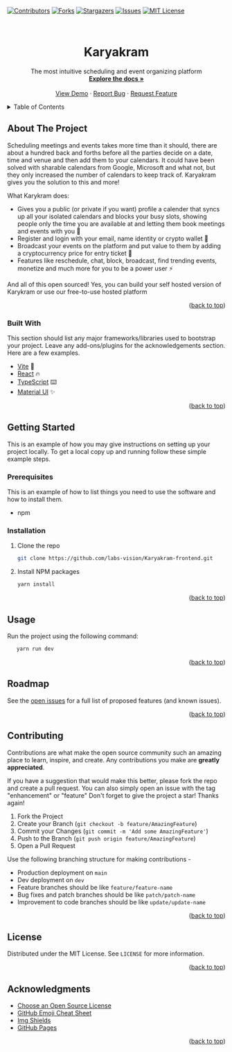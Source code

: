 <div id="top"></div>

<!-- PROJECT SHIELDS -->

[![Contributors][contributors-shield]][contributors-url]
[![Forks][forks-shield]][forks-url]
[![Stargazers][stars-shield]][stars-url]
[![Issues][issues-shield]][issues-url]
[![MIT License][license-shield]][license-url]

<br />
<div align="center">
  <h1 align="center">Karyakram</h1>
  <p align="center">
    The most intuitive scheduling and event organizing platform
    <br />
    <a href="https://github.com/labs-vision/Karyakram-frontend"><strong>Explore the docs »</strong></a>
    <br />
    <br />
    <a href="https://github.com/labs-vision/Karyakram-frontend">View Demo</a>
    ·
    <a href="https://github.com/labs-vision/Karyakram-frontend/issues">Report Bug</a>
    ·
    <a href="https://github.com/labs-vision/Karyakram-frontend/issues">Request Feature</a>
  </p>
</div>

<!-- TABLE OF CONTENTS -->
<details>
  <summary>Table of Contents</summary>
  <ol>
    <li>
      <a href="#about-the-project">About The Project</a>
      <ul>
        <li><a href="#built-with">Built With</a></li>
      </ul>
    </li>
    <li>
      <a href="#getting-started">Getting Started</a>
      <ul>
        <li><a href="#prerequisites">Prerequisites</a></li>
        <li><a href="#installation">Installation</a></li>
      </ul>
    </li>
    <li><a href="#usage">Usage</a></li>
    <li><a href="#roadmap">Roadmap</a></li>
    <li><a href="#contributing">Contributing</a></li>
    <li><a href="#license">License</a></li>
    <li><a href="#acknowledgments">Acknowledgments</a></li>
  </ol>
</details>

<!-- ABOUT THE PROJECT -->

## About The Project

Scheduling meetings and events takes more time than it should, there are about a hundred back and forths before all the parties decide on a date, time and venue and then add them to your calendars. It could have been solved with sharable calendars from Google, Microsoft and what not, but they only increased the number of calendars to keep track of. Karyakram gives you the solution to this and more!

What Karykram does:

- Gives you a public (or private if you want) profile a calender that syncs up all your isolated calendars and blocks your busy slots, showing people only the time you are available at and letting them book meetings and events with you :calendar:
- Register and login with your email, name identity or crypto wallet :key:
- Broadcast your events on the platform and put value to them by adding a cryptocurrency price for entry ticket :ticket:
- Features like reschedule, chat, block, broadcast, find trending events, monetize and much more for you to be a power user :zap:

And all of this open sourced! Yes, you can build your self hosted version of Karykram or use our free-to-use hosted platform

<p align="right">(<a href="#top">back to top</a>)</p>

### Built With

This section should list any major frameworks/libraries used to bootstrap your project. Leave any add-ons/plugins for the acknowledgements section. Here are a few examples.

- [Vite](https://vitejs.dev/) :rocket:
- [React](https://reactjs.org/) :fire:
- [TypeScript](https://www.typescriptlang.org/) :keyboard:
- [Material UI](https://mui.com/) :sparkles:

<p align="right">(<a href="#top">back to top</a>)</p>

<!-- GETTING STARTED -->

## Getting Started

This is an example of how you may give instructions on setting up your project locally.
To get a local copy up and running follow these simple example steps.

### Prerequisites

This is an example of how to list things you need to use the software and how to install them.

- npm

### Installation

1. Clone the repo

   ```sh
   git clone https://github.com/labs-vision/Karyakram-frontend.git
   ```

2. Install NPM packages

   ```sh
   yarn install
   ```

<p align="right">(<a href="#top">back to top</a>)</p>

<!-- USAGE EXAMPLES -->

## Usage

Run the project using the following command:

```sh
   yarn run dev
```

<p align="right">(<a href="#top">back to top</a>)</p>

<!-- ROADMAP -->

## Roadmap

See the [open issues](https://github.com/othneildrew/Best-README-Template/issues) for a full list of proposed features (and known issues).

<p align="right">(<a href="#top">back to top</a>)</p>

<!-- CONTRIBUTING -->

## Contributing

Contributions are what make the open source community such an amazing place to learn, inspire, and create. Any contributions you make are **greatly appreciated**.

If you have a suggestion that would make this better, please fork the repo and create a pull request. You can also simply open an issue with the tag "enhancement" or "feature"
Don't forget to give the project a star! Thanks again!

1. Fork the Project
2. Create your Branch (`git checkout -b feature/AmazingFeature`)
3. Commit your Changes (`git commit -m 'Add some AmazingFeature'`)
4. Push to the Branch (`git push origin feature/AmazingFeature`)
5. Open a Pull Request

Use the following branching structure for making contributions -

- Production deployment on `main`
- Dev deployment on `dev`
- Feature branches should be like `feature/feature-name`
- Bug fixes and patch branches should be like `patch/patch-name`
- Improvement to code branches should be like `update/update-name`

<p align="right">(<a href="#top">back to top</a>)</p>

<!-- LICENSE -->

## License

Distributed under the MIT License. See `LICENSE` for more information.

<p align="right">(<a href="#top">back to top</a>)</p>

<!-- ACKNOWLEDGMENTS -->

## Acknowledgments

- [Choose an Open Source License](https://choosealicense.com)
- [GitHub Emoji Cheat Sheet](https://gist.github.com/rxaviers/7360908)
- [Img Shields](https://shields.io)
- [GitHub Pages](https://pages.github.com)

<p align="right">(<a href="#top">back to top</a>)</p>

<!-- MARKDOWN LINKS & IMAGES -->

[contributors-shield]: https://img.shields.io/github/contributors/othneildrew/Best-README-Template.svg?style=for-the-badge
[contributors-url]: https://github.com/labs-vision/Karyakram-frontend/graphs/contributors
[forks-shield]: https://img.shields.io/github/forks/othneildrew/Best-README-Template.svg?style=for-the-badge
[forks-url]: https://github.com/labs-vision/Karyakram-frontend/network/members
[stars-shield]: https://img.shields.io/github/stars/othneildrew/Best-README-Template.svg?style=for-the-badge
[stars-url]: https://github.com/labs-vision/Karyakram-frontend/stargazers
[issues-shield]: https://img.shields.io/github/issues/othneildrew/Best-README-Template.svg?style=for-the-badge
[issues-url]: https://github.com/labs-vision/Karyakram-frontend/issues
[license-shield]: https://img.shields.io/github/license/othneildrew/Best-README-Template.svg?style=for-the-badge
[license-url]: https://github.com/labs-vision/Karyakram-frontend/blob/main/LICENSE
